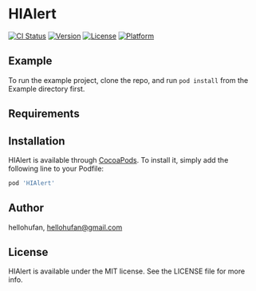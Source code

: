 # HIAlert

[![CI Status](https://img.shields.io/travis/hellohufan/HIAlert.svg?style=flat)](https://travis-ci.org/hellohufan/HIAlert)
[![Version](https://img.shields.io/cocoapods/v/HIAlert.svg?style=flat)](https://cocoapods.org/pods/HIAlert)
[![License](https://img.shields.io/cocoapods/l/HIAlert.svg?style=flat)](https://cocoapods.org/pods/HIAlert)
[![Platform](https://img.shields.io/cocoapods/p/HIAlert.svg?style=flat)](https://cocoapods.org/pods/HIAlert)

## Example

To run the example project, clone the repo, and run `pod install` from the Example directory first.

## Requirements

## Installation

HIAlert is available through [CocoaPods](https://cocoapods.org). To install
it, simply add the following line to your Podfile:

```ruby
pod 'HIAlert'
```

## Author

hellohufan, hellohufan@gmail.com

## License

HIAlert is available under the MIT license. See the LICENSE file for more info.
